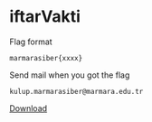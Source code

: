 # iftarVakti

Flag format 
```
marmarasiber{xxxx}
```

Send mail when you got the flag
```
kulup.marmarasiber@marmara.edu.tr
```

[Download](./iftarVakti/iftarVakti.pcapng)